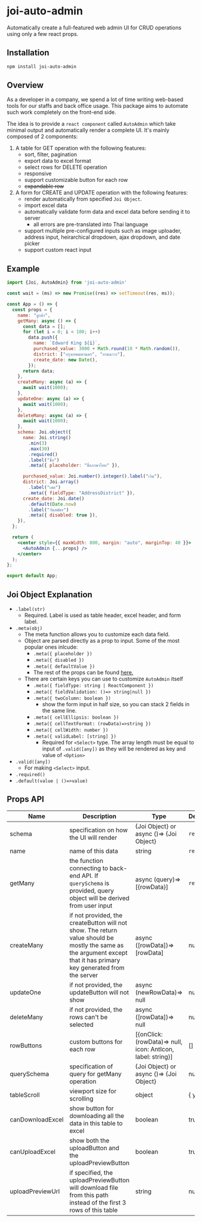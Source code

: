 # joi-auto-admin
Automatically create a full-featured web admin UI for CRUD operations using only a few react props.

## Installation
```bash
npm install joi-auto-admin
```

## Overview
As a developer in a company, we spend a lot of time writing web-based tools for our staffs and back office usage. This package aims to automate such work completely on the front-end side.

The idea is to provide a `react component` called `AutoAdmin` which take minimal output and automatically render a complete UI. It's mainly composed of 2 components:
1. A table for GET operation with the following features:
    - sort, filter, pagination
    - export data to excel format
    - select rows for DELETE operation
    - responsive
    - support customizable button for each row
    - ~~expandable row~~
2. A form for CREATE and UPDATE operation with the following features:
    - render automatically from specified `Joi Object`.
    - import excel data
    - automatically validate form data and excel data before sending it to server
      - all errors are pre-translated into Thai language
    - support multiple pre-configured inputs such as image uploader, address input, heirarchical dropdown, ajax dropdown, and date picker
    - support custom react input

## Example
```jsx
import {Joi, AutoAdmin} from 'joi-auto-admin'

const wait = (ms) => new Promise((res) => setTimeout(res, ms));

const App = () => {
  const props = {
    name: "ลูกค้า",
    getMany: async () => {
      const data = [];
      for (let i = 0; i < 100; i++)
        data.push({
          name: `Edward King ${i}`,
          purchased_value: 3000 + Math.round(10 * Math.random()),
          district: ["กรุงเทพมหานคร", "ยานนาวา"],
          create_date: new Date(),
        });
      return data;
    },
    createMany: async (a) => {
      await wait(1000);
    },
    updateOne: async (a) => {
      await wait(1000);
    },
    deleteMany: async (a) => {
      await wait(1000);
    },
    schema: Joi.object({
      name: Joi.string()
        .min(3)
        .max(30)
        .required()
        .label("ชื่อ")
        .meta({ placeholder: "ชื่อภาษาไทย" }),

      purchased_value: Joi.number().integer().label("เงิน"),
      district: Joi.array()
        .label("เขต")
        .meta({ fieldType: "AddressDistrict" }),
      create_date: Joi.date()
        .default(Date.now)
        .label("วันสมัคร")
        .meta({ disabled: true }),
    }),
  };

  return (
    <center style={{ maxWidth: 800, margin: "auto", marginTop: 40 }}>
      <AutoAdmin {...props} />
    </center>
  );
};

export default App;
```

## Joi Object Explanation
- `.label(str)` 
  - Required. Label is used as table header, excel header, and form label.
- `.meta(obj)`
  - The meta function allows you to customize each data field.
  - Object are parsed directly as a prop to input. Some of the most popular ones inlcude:
    - `.meta({ placeholder })`
    - `.meta({ disabled })`
    - `.meta({ defaultValue })`
    - The rest of the props can be found [here.](https://reactjs.org/docs/dom-elements.html)
  - There are certain keys you can use to customize `AutoAdmin` itself
    - `.meta({ fieldType: string | ReactComponent })`
    - `.meta({ fieldValidation: ()=> string|null })`
    - `.meta({ twoColumn: boolean })`
      - show the form input in half size, so you can stack 2 fields in the same line.
    - `.meta({ cellEllipsis: boolean })`
    - `.meta({ cellTextFormat: (rowData)=>string })`
    - `.meta({ cellWidth: number })`
    - `.meta({ validLabel: [string] })`
      - Required for `<Select>` type. The array length must be equal to input of `.valid([any])` as they will be rendered as key and value of `<Option>`
- `.valid([any])`
  - For making `<Select>` input.
- `.required()`
- `.default(value | ()=>value)`


## Props API
|Name|Description|Type|DefaultValue|
|---|---|---|---|
|schema|specification on how the UI will render|{Joi Object} or<br> async ()=> {Joi Object} |`required`|
|name|name of this data|string|`required`|
|getMany|the function connecting to back-end API. If `querySchema` is provided, query object will be derived from user input|async (query)=> [{rowData}]|`required`|
|createMany|if not provided, the createButton will not show. The return value should be mostly the same as the argument except that it has primary key generated from the server|async ([rowData])=> [rowData]|null|
|updateOne|if not provided, the updateButton will not show|async (newRowData)=> null|null|
|deleteMany|if not provided, the rows can't be selected|async ([rowData])=> null|null|
|rowButtons|custom buttons for each row|[{onClick: (rowData)=> null,<br> icon: AntIcon,<br> label: string}]|[]|
|querySchema|specification of query for getMany operation|{Joi Object} or<br> async ()=> {Joi Object}|null|
|tableScroll|viewport size for scrolling|object|{ y: 600 }|
|canDownloadExcel|show button for downloading all the data in this table to excel|boolean|true|
|canUploadExcel|show both the uploadButton and the uploadPreviewButton|boolean|true|
|uploadPreviewUrl|if specified, the uploadPreviewButton will download file from this path instead of the first 3 rows of this table|string|null|

